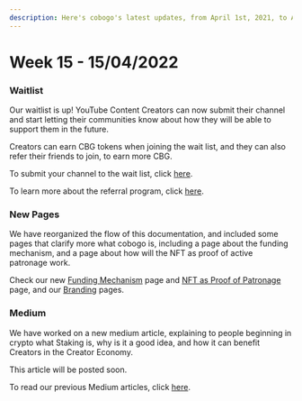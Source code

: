 ```yaml
---
description: Here's cobogo's latest updates, from April 1st, 2021, to April 8th, 2022
---
```


# Week 15 - 15/04/2022

### Waitlist

Our waitlist is up! YouTube Content Creators can now submit their channel and start letting their communities know about how they will be able to support them in the future.

Creators can earn CBG tokens when joining the wait list, and they can also refer their friends to join, to earn more CBG.

To submit your channel to the wait list, click [here](https://app.cobogo.social).

To learn more about the referral program, click [here](../../cobogo-social/referral-program.md).

### New Pages

We have reorganized the flow of this documentation, and included some pages that clarify more what cobogo is, including a page about the funding mechanism, and a page about how will the NFT as proof of active patronage work.

Check our new [Funding Mechanism](broken-reference) page and [NFT as Proof of Patronage](broken-reference) page, and our [Branding](../../branding/logo-concept.md) pages.

### Medium

We have worked on a new medium article, explaining to people beginning in crypto what Staking is, why is it a good idea, and how it can benefit Creators in the Creator Economy.

This article will be posted soon.

To read our previous Medium articles, click [here](https://medium.com/@cobogosocial).
